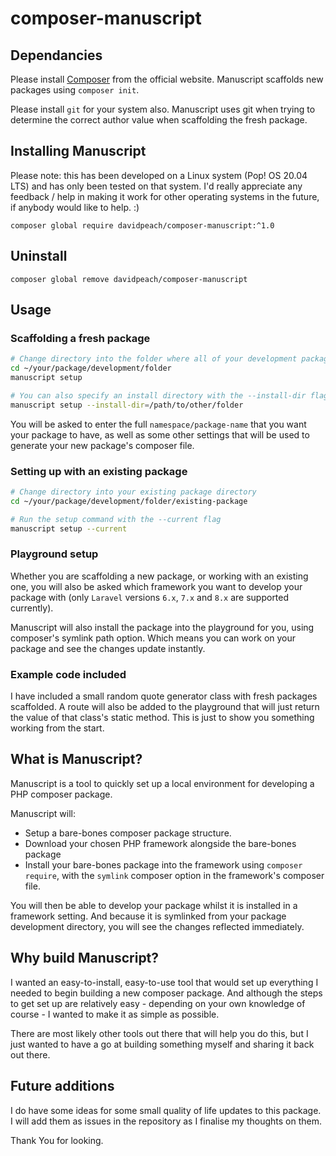 # composer-manuscript

## Dependancies

Please install [Composer](https://getcomposer.org/download/) from the official website. Manuscript scaffolds new packages using `composer init`.

Please install `git` for your system also. Manuscript uses git when trying to determine the correct author value when scaffolding the fresh package.

## Installing Manuscript

Please note: this has been developed on a Linux system (Pop! OS 20.04 LTS) and has only been tested on that system. I'd really appreciate any feedback / help in making it work for other operating systems in the future, if anybody would like to help. :)

`composer global require davidpeach/composer-manuscript:^1.0`

## Uninstall

`composer global remove davidpeach/composer-manuscript`

## Usage

### Scaffolding a fresh package

```bash
# Change directory into the folder where all of your development packages will live
cd ~/your/package/development/folder
manuscript setup

# You can also specify an install directory with the --install-dir flag
manuscript setup --install-dir=/path/to/other/folder
```

You will be asked to enter the full `namespace/package-name` that you want your package to have, as well as some other settings that will be used to generate your new package's composer file.

### Setting up with an existing package
```bash
# Change directory into your existing package directory
cd ~/your/package/development/folder/existing-package

# Run the setup command with the --current flag
manuscript setup --current
```

### Playground setup
Whether you are scaffolding a new package, or working with an existing one, you will also be asked which framework you want to develop your package with (only `Laravel` versions `6.x`, `7.x` and `8.x` are supported currently).

Manuscript will also install the package into the playground for you, using composer's symlink path option. Which means you can work on your package and see the changes update instantly.

### Example code included
I have included a small random quote generator class with fresh packages scaffolded. A route will also be added to the playground that will just return the value of that class's static method. This is just to show you something working from the start.

## What is Manuscript?

Manuscript is a tool to quickly set up a local environment for developing a PHP composer package.

Manuscript will:
 - Setup a bare-bones composer package structure.
 - Download your chosen PHP framework alongside the bare-bones package
 - Install your bare-bones package into the framework using `composer require`, with the `symlink` composer option in the framework's composer file.

You will then be able to develop your package whilst it is installed in a framework setting. And because it is symlinked from your package development directory, you will see the changes reflected immediately.

## Why build Manuscript?

I wanted an easy-to-install, easy-to-use tool that would set up everything I needed to begin building a new composer package. And although the steps to get set up are relatively easy - depending on your own knowledge of course - I wanted to make it as simple as possible.

There are most likely other tools out there that will help you do this, but I just wanted to have a go at building something myself and sharing it back out there.

## Future additions
I do have some ideas for some small quality of life updates to this package. I will add them as issues in the repository as I finalise my thoughts on them.

Thank You for looking.
